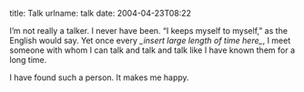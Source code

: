 title: Talk
urlname: talk
date: 2004-04-23T08:22

I&#x02bc;m not really a talker. I never have been. &ldquo;I keeps myself to myself,&rdquo; as the English would say. Yet once every _\_insert large length of time here\__, I meet someone with whom I can talk and talk and talk like I have known them for a long time.

I have found such a person. It makes me happy.
